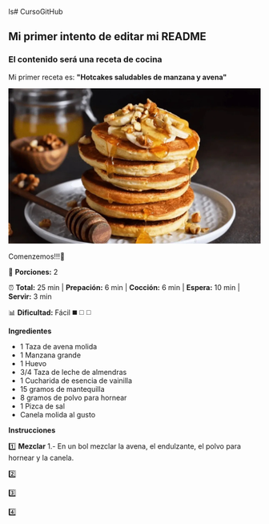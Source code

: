 ls# CursoGitHub
## Mi primer intento de editar mi README
### El contenido será una receta de cocina

Mi primer receta es: **"Hotcakes saludables de manzana y avena"**

![Esta es una imagen](/Imagenes/hot_cakes_de_manzana.jpeg)

Comenzemos!!!:high_brightness:

:fork_and_knife: **Porciones:** 2

:alarm_clock: **Total:** 25 min  |  **Prepación:** 6 min  |  **Cocción:** 6 min  |  **Espera:** 10 min  |  **Servir:** 3 min

:bar_chart: **Dificultad:** Fácil :black_medium_square: :white_medium_square: :white_medium_square:

**Ingredientes**

- 1 Taza de avena molida
- 1 Manzana grande
- 1 Huevo
- 3/4 Taza de leche de almendras
- 1 Cucharida de esencia de vainilla
- 15 gramos de mantequilla
- 8 gramos de polvo para hornear
- 1 Pizca de sal
- Canela molida al gusto


**Instrucciones**

:one: **Mezclar**
        1.- En un bol mezclar la avena, el endulzante, el polvo para hornear y la canela.

:two:

:three:

:four: